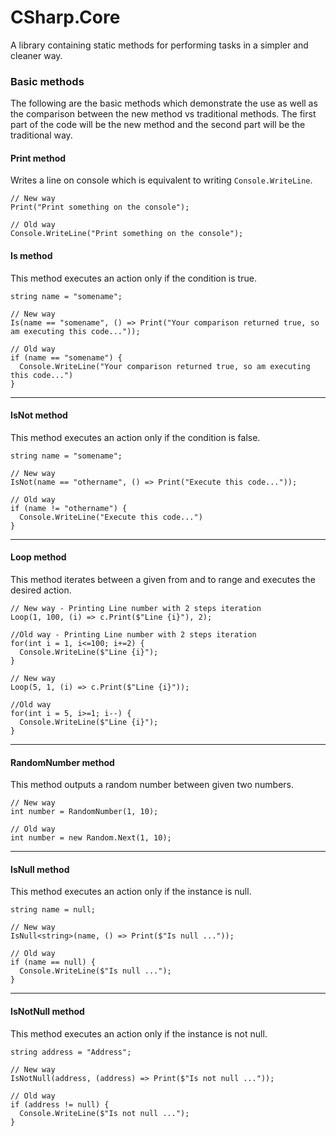 # CSharp.Core
A library containing static methods for performing tasks in a simpler and cleaner way.

### Basic methods
The following are the basic methods which demonstrate the use as well as the comparison between the new method vs traditional methods. The first part of the code will be the new method and the second part will be the traditional way.

#### Print method
Writes a line on console which is equivalent to writing `Console.WriteLine`.
```
// New way
Print("Print something on the console");

// Old way
Console.WriteLine("Print something on the console");
```

#### Is method
This method executes an action only if the condition is true.
```
string name = "somename";

// New way
Is(name == "somename", () => Print("Your comparison returned true, so am executing this code..."));

// Old way
if (name == "somename") {
  Console.WriteLine("Your comparison returned true, so am executing this code...")
}
```
---
#### IsNot method
This method executes an action only if the condition is false.
```
string name = "somename";

// New way
IsNot(name == "othername", () => Print("Execute this code..."));

// Old way
if (name != "othername") {
  Console.WriteLine("Execute this code...")
}
```
---
#### Loop method
This method iterates between a given from and to range and executes the desired action.
```
// New way - Printing Line number with 2 steps iteration
Loop(1, 100, (i) => c.Print($"Line {i}"), 2);

//Old way - Printing Line number with 2 steps iteration
for(int i = 1, i<=100; i+=2) {
  Console.WriteLine($"Line {i}");
}

// New way
Loop(5, 1, (i) => c.Print($"Line {i}"));

//Old way
for(int i = 5, i>=1; i--) {
  Console.WriteLine($"Line {i}");
}
```
---
#### RandomNumber method
This method outputs a random number between given two numbers.
```
// New way
int number = RandomNumber(1, 10);

// Old way
int number = new Random.Next(1, 10);
```
---
#### IsNull method
This method executes an action only if the instance is null.
```
string name = null;

// New way
IsNull<string>(name, () => Print($"Is null ..."));

// Old way
if (name == null) {
  Console.WriteLine($"Is null ...");
}
```
---
#### IsNotNull method
This method executes an action only if the instance is not null.
```
string address = "Address";

// New way
IsNotNull(address, (address) => Print($"Is not null ..."));

// Old way
if (address != null) {
  Console.WriteLine($"Is not null ...");
}
```
